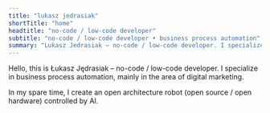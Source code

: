 ```yaml
---
title: "lukasz jedrasiak"
shortTitle: "home"
headtitle: "no-code / low-code developer"
subtitle: "no-code / low-code developer • business process automation"
summary: "Lukasz Jedrasiak – no-code / low-code developer. I specialize in business process automation, mainly in the area of digital marketing."
---
```


Hello, this is Łukasz Jędrasiak – no-code / low-code developer.  I specialize in business process automation, mainly in the area of digital marketing.

In my spare time, I create an open architecture robot (open source / open hardware) controlled by AI.
